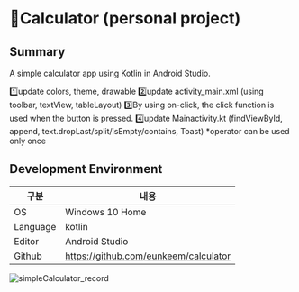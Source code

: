 # 🧮Calculator (personal project)


Summary
-------------
A simple calculator app using Kotlin in Android Studio.

1️⃣update colors, theme, drawable
2️⃣update activity_main.xml (using toolbar, textView, tableLayout)
3️⃣By using on-click, the click function is used when the button is pressed.
4️⃣update Mainactivity.kt (findViewById, append, text.dropLast/split/isEmpty/contains, Toast)
*operator can be used only once

	
Development Environment
-------------
|구분|내용|
|---|------------------|
|OS|Windows 10 Home|
|Language|kotlin|
|Editor|Android Studio|
|Github|https://github.com/eunkeem/calculator|

![simpleCalculator_record](https://user-images.githubusercontent.com/115531855/200110733-467662dd-9b9f-4462-b77b-271d389a06f1.gif)
